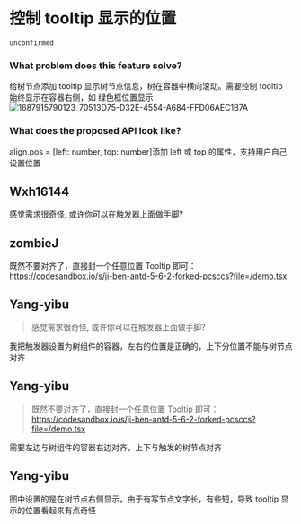 # 控制 tooltip 显示的位置

`unconfirmed`

### What problem does this feature solve?

给树节点添加 tooltip 显示树节点信息，树在容器中横向滚动。需要控制 tooltip 始终显示在容器右侧，如 绿色框位置显示
![1687915790123_70513D75-D32E-4554-A684-FFD06AEC1B7A](https://github.com/ant-design/ant-design/assets/23130670/9836fbdd-5056-499b-8e72-9196473df376)

### What does the proposed API look like?

align.pos = [left: number, top: number]添加 left 或 top 的属性，支持用户自己设置位置

<!-- generated by ant-design-issue-helper. DO NOT REMOVE -->

## Wxh16144

感觉需求很奇怪, 或许你可以在触发器上面做手脚?

## zombieJ

既然不要对齐了，直接封一个任意位置 Tooltip 即可：
https://codesandbox.io/s/ji-ben-antd-5-6-2-forked-pcsccs?file=/demo.tsx

## Yang-yibu

> 感觉需求很奇怪, 或许你可以在触发器上面做手脚?

我把触发器设置为树组件的容器，左右的位置是正确的，上下分位置不能与树节点对齐

## Yang-yibu

> 既然不要对齐了，直接封一个任意位置 Tooltip 即可： https://codesandbox.io/s/ji-ben-antd-5-6-2-forked-pcsccs?file=/demo.tsx

需要左边与树组件的容器右边对齐，上下与触发的树节点对齐

## Yang-yibu

图中设置的是在树节点右侧显示，由于有写节点文字长，有些短，导致 tooltip 显示的位置看起来有点奇怪
